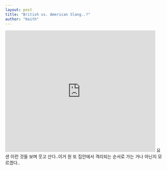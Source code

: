 ```yaml
---
layout: post
title: "British vs. American Slang..?"
author: "Keith"
---
```


<iframe title="YouTube video player" width="480" height="390" src="http://www.youtube.com/embed/wYmrg3owTRE" frameborder="0" allowfullscreen=""></iframe>
요샌 이런 것들 보며 웃고 산다..이거 원 또 집안에서 격리되는 순서로 가는 거나 아닌지 모르겠다..

